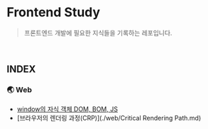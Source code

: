# Frontend Study

> 프론트엔드 개발에 필요한 지식들을 기록하는 레포입니다.

<br>

## INDEX

### 🌏 Web

- [window의 자식 객체 DOM, BOM, JS](./web/DOM,BOM,JS.md)
- [브라우저의 렌더링 과정(CRP)](./web/Critical Rendering Path.md)
